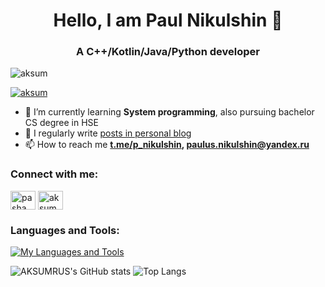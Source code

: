 <h1 align="center">Hello, I am Paul Nikulshin 👋</h1>
<h3 align="center">A C++/Kotlin/Java/Python developer</h3>


<p align="left"> <img src="https://komarev.com/ghpvc/?username=aksum&label=Profile%20views&color=0e75b6&style=flat" alt="aksum" /> </p>

<p align="left"> <a href="https://github.com/ryo-ma/github-profile-trophy"><img src="https://github-profile-trophy.vercel.app/?username=aksum" alt="aksum" /></a> </p>

- 🌱 I’m currently learning **System programming**, also pursuing bachelor CS degree in HSE 
- 📝 I regularly write [posts in personal blog](https://t.me/panikulshin)
- 📫 How to reach me **[t.me/p_nikulshin](https://t.me/p_nikulshin), paulus.nikulshin@yandex.ru**

### Connect with me:
<p align="left">
<a href="https://instagram.com/pasha_pna" target="blank"><img align="center" src="https://raw.githubusercontent.com/rahuldkjain/github-profile-readme-generator/master/src/images/icons/Social/instagram.svg" alt="pasha_pna" height="30" width="40" /></a>
<a href="https://codeforces.com/profile/aksum" target="blank"><img align="center" src="https://raw.githubusercontent.com/rahuldkjain/github-profile-readme-generator/master/src/images/icons/Social/codeforces.svg" alt="aksum" height="30" width="40" /></a>
</p>

### Languages and Tools:

[![My Languages and Tools](https://skills.thijs.gg/icons?i=c,cpp,java,kotlin,py,git,firebase,latex)](https://skills.thijs.gg)

![AKSUMRUS's GitHub stats](https://github-readme-stats.vercel.app/api/?username=aksumrus&show_icons=true&title_color=fff&icon_color=79ff97&text_color=9f9f9f&bg_color=151515)
![Top Langs](https://github-readme-stats.vercel.app/api/top-langs/?username=aksumrus&hide=javascript,html&langs_count=10&show_icons=true&title_color=fff&icon_color=79ff97&text_color=9f9f9f&bg_color=151515)
<!--
**AKSUMRUS/AKSUMRUS** is a ✨ _special_ ✨ repository because its `README.md` (this file) appears on your GitHub profile.

Here are some ideas to get you started:

- 🔭 I’m currently working on ...
- 🌱 I’m currently learning ...
- 👯 I’m looking to collaborate on ...
- 🤔 I’m looking for help with ...
- 💬 Ask me about ...
- 📫 How to reach me: ...
- 😄 Pronouns: ...
- ⚡ Fun fact: ...
-->
